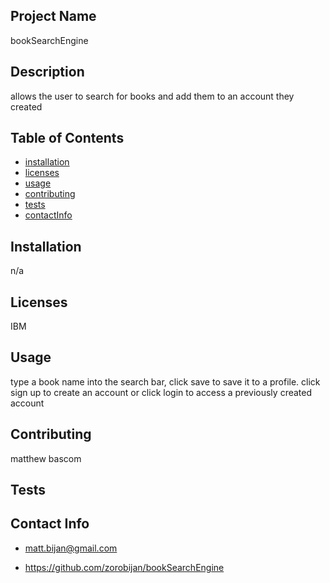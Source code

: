 ## Project Name
  bookSearchEngine

## Description
allows the user to search for books and add them to an account they created

## Table of Contents
* [installation](#installation)
* [licenses](#licenses)
* [usage](#usage)
* [contributing](#contributing)
* [tests](#tests)
* [contactInfo](#contactInfo)

## Installation

n/a

## Licenses
IBM

## Usage

type a book name into the search bar, click save to save it to a profile. click sign up to create an account or click login to access a previously created account

## Contributing

matthew bascom

## Tests



## Contact Info

* matt.bijan@gmail.com

* https://github.com/zorobijan/bookSearchEngine

